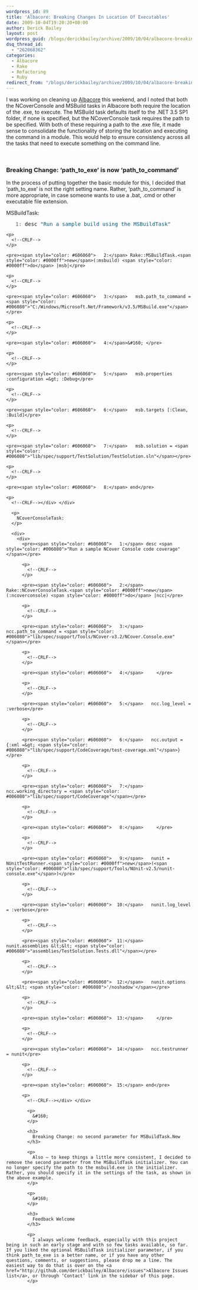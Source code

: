 ```yaml
---
wordpress_id: 89
title: 'Albacore: Breaking Changes In Location Of Executables'
date: 2009-10-04T19:20:20+00:00
author: Derick Bailey
layout: post
wordpress_guid: /blogs/derickbailey/archive/2009/10/04/albacore-breaking-changes-in-location-of-executables.aspx
dsq_thread_id:
  - "262068362"
categories:
  - Albacore
  - Rake
  - Refactoring
  - Ruby
redirect_from: "/blogs/derickbailey/archive/2009/10/04/albacore-breaking-changes-in-location-of-executables.aspx/"
---
```

I was working on cleaning up [Albacore](http://github.com/derickbailey/Albacore) this weekend, and I noted that both the NCoverConsole and MSBuild tasks in Albacore both require the location of the .exe, to execute. The MSBuild task defaults itself to the .NET 3.5 SP1 folder, if none is specified, but the NCoverConsole task requires the path to be specified. With both of these requiring a path to the .exe file, it made sense to consolidate the functionality of storing the location and executing the command in a module. This would help to ensure consistency across all the tasks that need to execute something on the command line. 

&#160;

### Breaking Change: ‘path\_to\_exe’ is now ‘path\_to\_command’

In the process of putting together the basic module for this, I decided that ‘path\_to\_exe’ is not the right setting name. Rather, ‘path\_to\_command’ is more appropriate, in case someone wants to use a .bat, .cmd or other executable file extension. 

MSBuildTask:

<div>
  <div>
    <pre><span style="color: #606060">   1:</span> desc <span style="color: #006080">"Run a sample build using the MSBuildTask"</span></pre>
    
    <p>
      <!--CRLF-->
    </p>
    
    <pre><span style="color: #606060">   2:</span> Rake::MSBuildTask.<span style="color: #0000ff">new</span>(:msbuild) <span style="color: #0000ff">do</span> |msb|</pre>
    
    <p>
      <!--CRLF-->
    </p>
    
    <pre><span style="color: #606060">   3:</span>   msb.path_to_command = <span style="color: #006080">"C:/Windows/Microsoft.Net/Framework/v3.5/MSBuild.exe"</span>  </pre>
    
    <p>
      <!--CRLF-->
    </p>
    
    <pre><span style="color: #606060">   4:</span>&#160; </pre>
    
    <p>
      <!--CRLF-->
    </p>
    
    <pre><span style="color: #606060">   5:</span>   msb.properties :configuration =&gt; :Debug</pre>
    
    <p>
      <!--CRLF-->
    </p>
    
    <pre><span style="color: #606060">   6:</span>   msb.targets [:Clean, :Build]</pre>
    
    <p>
      <!--CRLF-->
    </p>
    
    <pre><span style="color: #606060">   7:</span>   msb.solution = <span style="color: #006080">"lib/spec/support/TestSolution/TestSolution.sln"</span></pre>
    
    <p>
      <!--CRLF-->
    </p>
    
    <pre><span style="color: #606060">   8:</span> end</pre>
    
    <p>
      <!--CRLF--></div> </div> 
      
      <p>
        NCoverConsoleTask:
      </p>
      
      <div>
        <div>
          <pre><span style="color: #606060">   1:</span> desc <span style="color: #006080">"Run a sample NCover Console code coverage"</span></pre>
          
          <p>
            <!--CRLF-->
          </p>
          
          <pre><span style="color: #606060">   2:</span> Rake::NCoverConsoleTask.<span style="color: #0000ff">new</span>(:ncoverconsole) <span style="color: #0000ff">do</span> |ncc|</pre>
          
          <p>
            <!--CRLF-->
          </p>
          
          <pre><span style="color: #606060">   3:</span>   ncc.path_to_command = <span style="color: #006080">"lib/spec/support/Tools/NCover-v3.2/NCover.Console.exe"</span></pre>
          
          <p>
            <!--CRLF-->
          </p>
          
          <pre><span style="color: #606060">   4:</span>     </pre>
          
          <p>
            <!--CRLF-->
          </p>
          
          <pre><span style="color: #606060">   5:</span>   ncc.log_level = :verbose</pre>
          
          <p>
            <!--CRLF-->
          </p>
          
          <pre><span style="color: #606060">   6:</span>   ncc.output = {:xml =&gt; <span style="color: #006080">"lib/spec/support/CodeCoverage/test-coverage.xml"</span>}</pre>
          
          <p>
            <!--CRLF-->
          </p>
          
          <pre><span style="color: #606060">   7:</span>   ncc.working_directory = <span style="color: #006080">"lib/spec/support/CodeCoverage"</span></pre>
          
          <p>
            <!--CRLF-->
          </p>
          
          <pre><span style="color: #606060">   8:</span>     </pre>
          
          <p>
            <!--CRLF-->
          </p>
          
          <pre><span style="color: #606060">   9:</span>   nunit = NUnitTestRunner.<span style="color: #0000ff">new</span>(<span style="color: #006080">"lib/spec/support/Tools/NUnit-v2.5/nunit-console.exe"</span>)</pre>
          
          <p>
            <!--CRLF-->
          </p>
          
          <pre><span style="color: #606060">  10:</span>   nunit.log_level = :verbose</pre>
          
          <p>
            <!--CRLF-->
          </p>
          
          <pre><span style="color: #606060">  11:</span>   nunit.assemblies &lt;&lt; <span style="color: #006080">"assemblies/TestSolution.Tests.dll"</span></pre>
          
          <p>
            <!--CRLF-->
          </p>
          
          <pre><span style="color: #606060">  12:</span>   nunit.options &lt;&lt; <span style="color: #006080">'/noshadow'</span></pre>
          
          <p>
            <!--CRLF-->
          </p>
          
          <pre><span style="color: #606060">  13:</span>     </pre>
          
          <p>
            <!--CRLF-->
          </p>
          
          <pre><span style="color: #606060">  14:</span>   ncc.testrunner = nunit</pre>
          
          <p>
            <!--CRLF-->
          </p>
          
          <pre><span style="color: #606060">  15:</span> end</pre>
          
          <p>
            <!--CRLF--></div> </div> 
            
            <p>
              &#160;
            </p>
            
            <h3>
              Breaking Change: no second parameter for MSBuildTask.New
            </h3>
            
            <p>
              Also – to keep things a little more consistent, I decided to remove the second parameter from the MSBuildTask initializer. You can no longer specify the path to the msbuild.exe in the initializer. Rather, you should specify it in the settings of the task, as shown in the above example.
            </p>
            
            <p>
              &#160;
            </p>
            
            <h3>
              Feedback Welcome
            </h3>
            
            <p>
              I always welcome feedback, especially with this project being in such an early stage and with so few tasks available, so far. If you liked the optional MSBuildTask initializer parameter, if you think path_to_exe is a better name, or if you have any other questions, comments, or suggestions, please drop me a line. The easiest way to do that is over on the <a href="http://github.com/derickbailey/Albacore/issues">Albacore Issues list</a>, or through ‘Contact’ link in the sidebar of this page.
            </p>